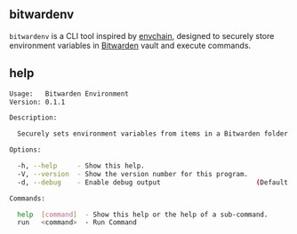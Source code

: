 ## bitwardenv

`bitwardenv` is a CLI tool inspired by
[envchain](https://github.com/sorah/envchain), designed to securely store
environment variables in [Bitwarden](https://bitwarden.com/) vault and execute
commands.

## help

```sh
Usage:   Bitwarden Environment
Version: 0.1.1                

Description:

  Securely sets environment variables from items in a Bitwarden folder and executes commands.

Options:

  -h, --help     - Show this help.                                            
  -V, --version  - Show the version number for this program.                  
  -d, --debug    - Enable debug output                        (Default: false)

Commands:

  help  [command]  - Show this help or the help of a sub-command.
  run   <command>  - Run Command
```
